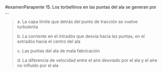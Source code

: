 #examenParapente 
15. Los torbellinos en las puntas del ala se generan
por ...

> a. La capa límite que detrás del punto de tracción se
> vuelve turbulenta
> 
> b. La corriente en el intradós que desvía hacia las
> puntas, en el extradós hacia el centro del ala
> 
> c. Las puntas del ala de mala fabricación
> 
> d. La diferencia de velocidad entre el aire desviado por
> el ala y el aire no influido por el ala